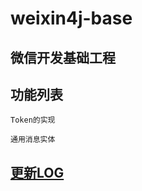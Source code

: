 weixin4j-base
=============

微信开发基础工程
--------------

功能列表
-------

`Token的实现`

`通用消息实体`

[更新LOG](./CHANGE.md)
---------------------
